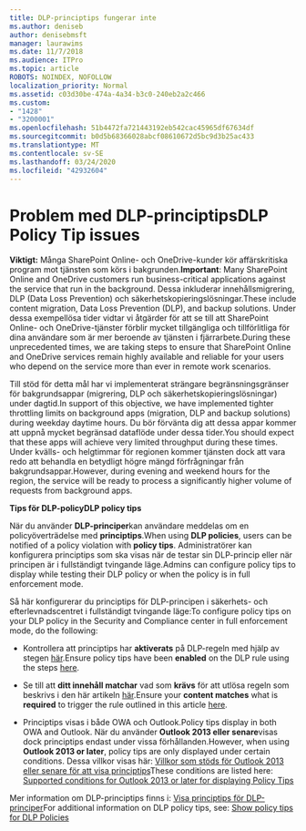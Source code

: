 ```yaml
---
title: DLP-principtips fungerar inte
ms.author: deniseb
author: denisebmsft
manager: laurawims
ms.date: 11/7/2018
ms.audience: ITPro
ms.topic: article
ROBOTS: NOINDEX, NOFOLLOW
localization_priority: Normal
ms.assetid: c03d30be-474a-4a34-b3c0-240eb2a2c466
ms.custom:
- "1428"
- "3200001"
ms.openlocfilehash: 51b4472fa721443192eb542cac45965df67634df
ms.sourcegitcommit: b0d5b68366028abcf08610672d5bc9d3b25ac433
ms.translationtype: MT
ms.contentlocale: sv-SE
ms.lasthandoff: 03/24/2020
ms.locfileid: "42932604"
---
```

# <a name="dlp-policy-tip-issues"></a><span data-ttu-id="814e1-102">Problem med DLP-principtips</span><span class="sxs-lookup"><span data-stu-id="814e1-102">DLP Policy Tip issues</span></span>

<span data-ttu-id="814e1-103">**Viktigt:** Många SharePoint Online- och OneDrive-kunder kör affärskritiska program mot tjänsten som körs i bakgrunden.</span><span class="sxs-lookup"><span data-stu-id="814e1-103">**Important**: Many SharePoint Online and OneDrive customers run business-critical applications against the service that run in the background.</span></span> <span data-ttu-id="814e1-104">Dessa inkluderar innehållsmigrering, DLP (Data Loss Prevention) och säkerhetskopieringslösningar.</span><span class="sxs-lookup"><span data-stu-id="814e1-104">These include content migration, Data Loss Prevention (DLP), and backup solutions.</span></span> <span data-ttu-id="814e1-105">Under dessa exempellösa tider vidtar vi åtgärder för att se till att SharePoint Online- och OneDrive-tjänster förblir mycket tillgängliga och tillförlitliga för dina användare som är mer beroende av tjänsten i fjärrarbete.</span><span class="sxs-lookup"><span data-stu-id="814e1-105">During these unprecedented times, we are taking steps to ensure that SharePoint Online and OneDrive services remain highly available and reliable for your users who depend on the service more than ever in remote work scenarios.</span></span>

<span data-ttu-id="814e1-106">Till stöd för detta mål har vi implementerat strängare begränsningsgränser för bakgrundsappar (migrering, DLP och säkerhetskopieringslösningar) under dagtid.</span><span class="sxs-lookup"><span data-stu-id="814e1-106">In support of this objective, we have implemented tighter throttling limits on background apps (migration, DLP and backup solutions) during weekday daytime hours.</span></span> <span data-ttu-id="814e1-107">Du bör förvänta dig att dessa appar kommer att uppnå mycket begränsad dataflöde under dessa tider.</span><span class="sxs-lookup"><span data-stu-id="814e1-107">You should expect that these apps will achieve very limited throughput during these times.</span></span> <span data-ttu-id="814e1-108">Under kvälls- och helgtimmar för regionen kommer tjänsten dock att vara redo att behandla en betydligt högre mängd förfrågningar från bakgrundsappar.</span><span class="sxs-lookup"><span data-stu-id="814e1-108">However, during evening and weekend hours for the region, the service will be ready to process a significantly higher volume of requests from background apps.</span></span>

<span data-ttu-id="814e1-109">**Tips för DLP-policy**</span><span class="sxs-lookup"><span data-stu-id="814e1-109">**DLP policy tips**</span></span>

<span data-ttu-id="814e1-110">När du använder **DLP-principer**kan användare meddelas om en policyöverträdelse med **principtips**.</span><span class="sxs-lookup"><span data-stu-id="814e1-110">When using **DLP policies**, users can be notified of a policy violation with **policy tips**.</span></span> <span data-ttu-id="814e1-111">Administratörer kan konfigurera principtips som ska visas när de testar sin DLP-princip eller när principen är i fullständigt tvingande läge.</span><span class="sxs-lookup"><span data-stu-id="814e1-111">Admins can configure policy tips to display while testing their DLP policy or when the policy is in full enforcement mode.</span></span>
  
<span data-ttu-id="814e1-112">Så här konfigurerar du principtips för DLP-principen i säkerhets- och efterlevnadscentret i fullständigt tvingande läge:</span><span class="sxs-lookup"><span data-stu-id="814e1-112">To configure policy tips on your DLP policy in the Security and Compliance center in full enforcement mode, do the following:</span></span>
  
- <span data-ttu-id="814e1-113">Kontrollera att principtips har **aktiverats** på DLP-regeln med hjälp av stegen [här](https://docs.microsoft.com/office365/securitycompliance/use-notifications-and-policy-tips).</span><span class="sxs-lookup"><span data-stu-id="814e1-113">Ensure policy tips have been **enabled** on the DLP rule using the steps [here](https://docs.microsoft.com/office365/securitycompliance/use-notifications-and-policy-tips).</span></span>

- <span data-ttu-id="814e1-114">Se till att **ditt innehåll matchar** vad som **krävs** för att utlösa regeln som beskrivs i den här artikeln [här](https://docs.microsoft.com/office365/securitycompliance/what-the-sensitive-information-types-look-for).</span><span class="sxs-lookup"><span data-stu-id="814e1-114">Ensure your **content matches** what is **required** to trigger the rule outlined in this article [here](https://docs.microsoft.com/office365/securitycompliance/what-the-sensitive-information-types-look-for).</span></span>

- <span data-ttu-id="814e1-115">Principtips visas i både OWA och Outlook.</span><span class="sxs-lookup"><span data-stu-id="814e1-115">Policy tips display in both OWA and Outlook.</span></span> <span data-ttu-id="814e1-116">När du använder **Outlook 2013 eller senare**visas dock principtips endast under vissa förhållanden.</span><span class="sxs-lookup"><span data-stu-id="814e1-116">However, when using **Outlook 2013 or later**, policy tips are only displayed under certain conditions.</span></span> <span data-ttu-id="814e1-117">Dessa villkor visas här: [Villkor som stöds för Outlook 2013 eller senare för att visa principtips](https://docs.microsoft.com/office365/securitycompliance/use-notifications-and-policy-tips#outlook-2013-and-later-supports-showing-policy-tips-for-only-some-conditions)</span><span class="sxs-lookup"><span data-stu-id="814e1-117">These conditions are listed here: [Supported conditions for Outlook 2013 or later for displaying Policy Tips](https://docs.microsoft.com/office365/securitycompliance/use-notifications-and-policy-tips#outlook-2013-and-later-supports-showing-policy-tips-for-only-some-conditions)</span></span>

<span data-ttu-id="814e1-118">Mer information om DLP-principtips finns i: [Visa principtips för DLP-principer](https://docs.microsoft.com/office365/securitycompliance/use-notifications-and-policy-tips)</span><span class="sxs-lookup"><span data-stu-id="814e1-118">For additional information on DLP policy tips, see: [Show policy tips for DLP Policies](https://docs.microsoft.com/office365/securitycompliance/use-notifications-and-policy-tips)</span></span>
  